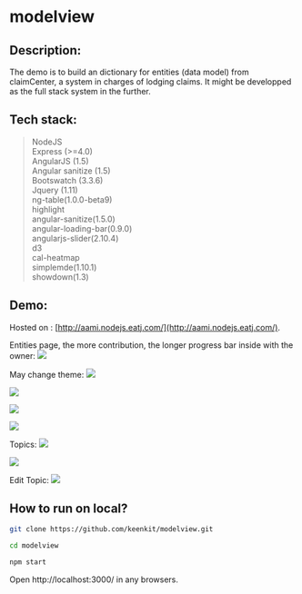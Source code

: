 # modelview
Description:
------------
The demo is to build an dictionary for entities (data model) from claimCenter, a system in charges of lodging claims. It might be developped as the full stack system in the further.

Tech stack:
-------------
>NodeJS    
>Express (>=4.0)  
>AngularJS (1.5)   
>Angular sanitize (1.5)    
>Bootswatch (3.3.6)    
>Jquery (1.11)   
>ng-table(1.0.0-beta9)   
>highlight   
>angular-sanitize(1.5.0)    
>angular-loading-bar(0.9.0)    
>angularjs-slider(2.10.4)   
>d3    
>cal-heatmap    
>simplemde(1.10.1)   
>showdown(1.3)    


Demo:
-----
Hosted on : [http://aami.nodejs.eatj.com/](http://aami.nodejs.eatj.com/).

Entities page, the more contribution, the longer progress bar inside with the owner:
![](https://cloud.githubusercontent.com/assets/4235291/13987860/705fbeae-f144-11e5-9313-e9310c27dc7f.jpg)

May change theme:
![](https://cloud.githubusercontent.com/assets/4235291/13987858/6fd90328-f144-11e5-81ab-797803a04a00.jpg)

![](https://cloud.githubusercontent.com/assets/4235291/13904756/fc2c1ad8-eee5-11e5-9387-ee3a3ee9346f.jpg)

![](https://cloud.githubusercontent.com/assets/4235291/13904755/fc1d42f6-eee5-11e5-8303-0cca87c8edda.jpg)

![](https://cloud.githubusercontent.com/assets/4235291/13904754/fbfeedf6-eee5-11e5-9025-b2b1eeb1902a.jpg)

Topics:
![](https://cloud.githubusercontent.com/assets/4235291/14108944/2fc00766-f5f2-11e5-844e-7161e6e3459d.jpg)

![](https://cloud.githubusercontent.com/assets/4235291/14108942/2ed93a02-f5f2-11e5-9060-1778fc47f276.jpg)

Edit Topic:
![](https://cloud.githubusercontent.com/assets/4235291/15092451/32aa4008-149d-11e6-9758-3e7aa05c7568.jpg)

How to run on local?
---------------------
```Bash
git clone https://github.com/keenkit/modelview.git

cd modelview

npm start
```

Open http://localhost:3000/ in any browsers.







